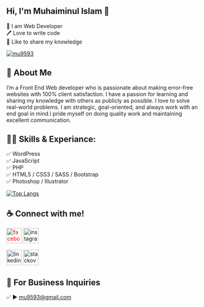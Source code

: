 ## Hi, I'm Muhaiminul Islam 👋

<p>
👑 I am Web Developer <br> 
🖊️ Love to write code <br> 
🎤 Like to share my knowledge </p> 


<p align="left"> <a href="https://twitter.com/mu9593" target="blank"><img src="https://img.shields.io/twitter/follow/mu9593?logo=twitter&style=for-the-badge" alt="mu9593" /></a> </p>

## 🚀 About Me
I’m a Front End Web developer who is passionate about making error-free websites with 100% client satisfaction. I have a passion for learning and sharing my knowledge with others as publicly as possible. I love to solve real-world problems. I am strategic, goal-oriented, and always work with an end goal in mind.I pride myself on doing quality work and maintaining excellent communication.
## 👨‍💻 Skills & Experiance: 
✅ WordPress <br> 
✅ JavaScript <br>
✅ PHP <br>
✅ HTML5 / CSS3 / SASS / Bootstrap <br>
✅ Photoshop / Illustrator <br>

[![Top Langs](https://github-readme-stats.vercel.app/api/top-langs/?username=MU9593)](https://github.com/anuraghazra/github-readme-stats)


## ☕ Connect with me!

 [<img class="fa" src='https://cdn.jsdelivr.net/npm/simple-icons@3.0.1/icons/facebook.svg' style="color:red" alt='facebook' height='40'>](https://www.facebook.com/mu9593)
  [<img src='https://cdn.jsdelivr.net/npm/simple-icons@3.0.1/icons/instagram.svg' alt='instagram' height='40'>](https://www.instagram.com/mu95.93/)
 
 [<img src='https://cdn.jsdelivr.net/npm/simple-icons@3.0.1/icons/linkedin.svg' alt='linkedin' height='40'>](https://www.linkedin.com/in/mu9593/)  [<img src='https://cdn.jsdelivr.net/npm/simple-icons@3.0.1/icons/stackoverflow.svg' alt='stackoverflow' height='40'>](https://stackoverflow.com/users/mu9593)  



## 📧 For Business Inquiries 
✅  ► mu9593@gmail.com
